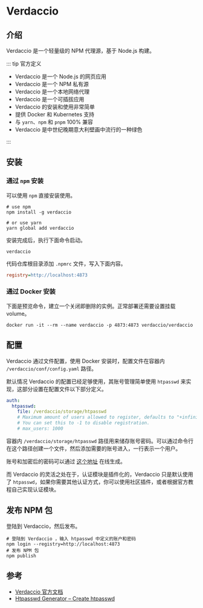 # Verdaccio

## 介绍

Verdaccio 是一个轻量级的 NPM 代理源，基于 Node.js 构建。

::: tip 官方定义

- Verdaccio 是一个 Node.js 的网页应用
- Verdaccio 是一个 NPM 私有源
- Verdaccio 是一个本地网络代理
- Verdaccio 是一个可插拔应用
- Verdaccio 的安装和使用非常简单
- 提供 Docker 和 Kubernetes 支持
- 与 `yarn`、`npm` 和 `pnpm` 100% 兼容
- Verdaccio 是中世纪晚期意大利壁画中流行的一种绿色

:::

## 安装

### 通过 `npm` 安装

可以使用 `npm` 直接安装使用。

```shell
# use npm
npm install -g verdaccio

# or use yarn
yarn global add verdaccio
```

安装完成后，执行下面命令启动。

```shell
verdaccio
```

代码仓库根目录添加 `.npmrc` 文件，写入下面内容。

```ini
registry=http://localhost:4873
```

### 通过 Docker 安装

下面是预览命令，建立一个关闭即删除的实例。正常部署还需要设置挂载 volume。

```shell
docker run -it --rm --name verdaccio -p 4873:4873 verdaccio/verdaccio
```

## 配置

Verdaccio 通过文件配置，使用 Docker 安装时，配置文件在容器内 `/verdaccio/conf/config.yaml` 路径。

默认情况 Verdaccio 的配置已经足够使用，其账号管理简单使用 `htpasswd` 来实现，这部分设置在配置文件以下部分定义。

```yml
auth:
  htpasswd:
    file: /verdaccio/storage/htpasswd
    # Maximum amount of users allowed to register, defaults to "+infinity".
    # You can set this to -1 to disable registration.
    # max_users: 1000
```

容器内 `/verdaccio/storage/htpasswd` 路径用来储存账号密码。可以通过命令行在这个路径创建一个文件，然后添加需要的账号进入，一行表示一个用户。

账号和加密后的密码可以通过 [这个地址](https://hostingcanada.org/htpasswd-generator/) 在线生成。

而 Verdaccio 的灵活之处在于，认证模块是插件化的，Verdaccio 只是默认使用了 `htpasswd`，如果你需要其他认证方式，你可以使用社区插件，或者根据官方教程自己实现认证模块。

## 发布 NPM 包

登陆到 Verdaccio，然后发布。

```shell
# 登陆到 Verdaccio ，输入 htpasswd 中定义的账户和密码
npm login --registry=http://localhost:4873
# 发布 NPM 包
npm publish
```

## 参考

- [Verdaccio 官方文档](https://verdaccio.org/docs/what-is-verdaccio)
- [Htpasswd Generator – Create htpasswd](https://hostingcanada.org/htpasswd-generator/)
